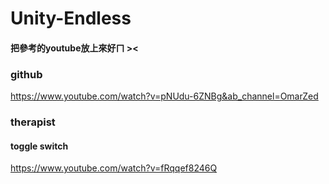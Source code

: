 # Unity-Endless
#### 把參考的youtube放上來好ㄇ  ><

### github
https://www.youtube.com/watch?v=pNUdu-6ZNBg&ab_channel=OmarZed

### therapist
#### toggle switch
https://www.youtube.com/watch?v=fRqqef8246Q
